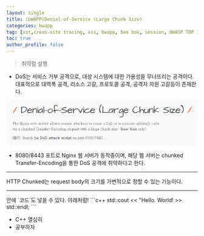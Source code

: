 ```yaml
---
layout: single
title: (bWAPP)Denial-of-Service (Large Chunk Size)
categories: bwapp
tag: [xst,cross-site tracing, xss, bwapp, bee box, session, OWASP TOP 10, OWASP]
toc: true
author_profile: false
---
```


> 취약점 설명
- DoS는 서비스 거부 공격으로, 대상 시스템에 대한 가용성을 무너뜨리는 공격이다. 대표적으로 대역폭 공격, 리소스 고갈, 프로토콜 공격, 공격자 자원 고갈등이 존재한다.

![그림 1-1](image.png)
- 8080/8443 포트로 Nginx 웹 서버가 동작중이며, 해당 웹 서버는 chunked Transfer-Encoding을 통한 DoS 공격에 취약하다고 한다.

***
HTTP Chunked는 request body의 크기를 가변적으로 정할 수 있는 기능이다.
***

<div class="notice--primary" markdown="1">
안에 `코드`도 넣을 수 있다. 아래처럼!
    ```c++
std::cout << "Hello. World! >> std::endl;
    ``` 

- C++ 열심히
- 공부하자
</div>